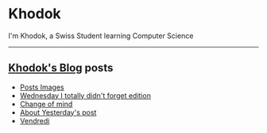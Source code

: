 # Khodok

I'm Khodok, a Swiss Student learning Computer Science

---

## [Khodok's Blog] posts

<!-- BLOG-POST-LIST:START -->
- [Posts Images](https://blog.khodok.xyz/post/posts-images/)
- [Wednesday I totally didn't forget edition](https://blog.khodok.xyz/post/wednesday-i-totally-didnt-forget-edition/)
- [Change of mind](https://blog.khodok.xyz/post/change-of-mind/)
- [About Yesterday's post](https://blog.khodok.xyz/post/about-yesterdays-post/)
- [Vendredi](https://blog.khodok.xyz/post/vendredi/)
<!-- BLOG-POST-LIST:END -->

[khodok's blog]: https://khoding.github.io/Khodirect/khoBlog "Khodok's Blog"

